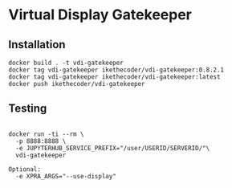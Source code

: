# Virtual Display Gatekeeper

## Installation

```
docker build . -t vdi-gatekeeper
docker tag vdi-gatekeeper ikethecoder/vdi-gatekeeper:0.8.2.1
docker tag vdi-gatekeeper ikethecoder/vdi-gatekeeper:latest
docker push ikethecoder/vdi-gatekeeper

```

## Testing

```

docker run -ti --rm \
  -p 8888:8888 \
  -e JUPYTERHUB_SERVICE_PREFIX="/user/USERID/SERVERID/"\
  vdi-gatekeeper

Optional:
  -e XPRA_ARGS="--use-display"

```